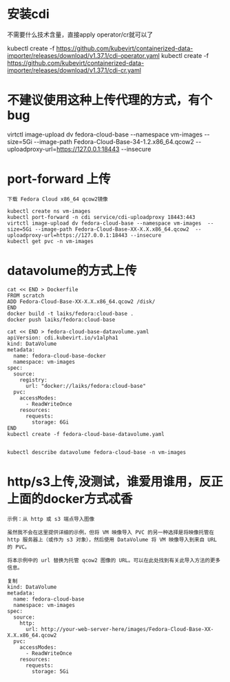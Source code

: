 # 安装cdi 
不需要什么技术含量，直接apply operator/cr就可以了

kubectl create -f https://github.com/kubevirt/containerized-data-importer/releases/download/v1.37.1/cdi-operator.yaml
kubectl create -f https://github.com/kubevirt/containerized-data-importer/releases/download/v1.37.1/cdi-cr.yaml

# 不建议使用这种上传代理的方式，有个bug
virtctl image-upload dv fedora-cloud-base --namespace vm-images  --size=5Gi --image-path Fedora-Cloud-Base-34-1.2.x86_64.qcow2  --uploadproxy-url=https://127.0.0.1:18443 --insecure

# port-forward 上传

```
下载 Fedora Cloud x86_64 qcow2镜像

kubectl create ns vm-images
kubectl port-forward -n cdi service/cdi-uploadproxy 18443:443
virtctl image-upload dv fedora-cloud-base --namespace vm-images  --size=5Gi --image-path Fedora-Cloud-Base-XX-X.X.x86_64.qcow2  --uploadproxy-url=https://127.0.0.1:18443 --insecure
kubectl get pvc -n vm-images
```


# datavolume的方式上传

```
cat << END > Dockerfile
FROM scratch
ADD Fedora-Cloud-Base-XX-X.X.x86_64.qcow2 /disk/
END
docker build -t laiks/fedora:cloud-base .
docker push laiks/fedora:cloud-base

cat << END > fedora-cloud-base-datavolume.yaml
apiVersion: cdi.kubevirt.io/v1alpha1
kind: DataVolume
metadata:
  name: fedora-cloud-base-docker
  namespace: vm-images
spec:
  source:
    registry:
      url: "docker://laiks/fedora:cloud-base"
  pvc:
    accessModes:
      - ReadWriteOnce
    resources:
      requests:
        storage: 6Gi
END
kubectl create -f fedora-cloud-base-datavolume.yaml


kubectl describe datavolume fedora-cloud-base -n vm-images

```

# http/s3上传,没测试，谁爱用谁用，反正上面的docker方式忒香

```
示例：从 http 或 s3 端点导入图像

虽然我不会在这里提供详细的示例，但将 VM 映像导入 PVC 的另一种选择是将映像托管在 http 服务器上（或作为 s3 对象），然后使用 DataVolume 将 VM 映像导入到来自 URL 的 PVC。

将本示例中的 url 替换为托管 qcow2 图像的 URL。可以在此处找到有关此导入方法的更多信息。

复制
kind: DataVolume
metadata:
  name: fedora-cloud-base
  namespace: vm-images
spec:
  source:
    http:
      url: http://your-web-server-here/images/Fedora-Cloud-Base-XX-X.X.x86_64.qcow2
  pvc:
    accessModes:
      - ReadWriteOnce
    resources:
      requests:
        storage: 5Gi
```